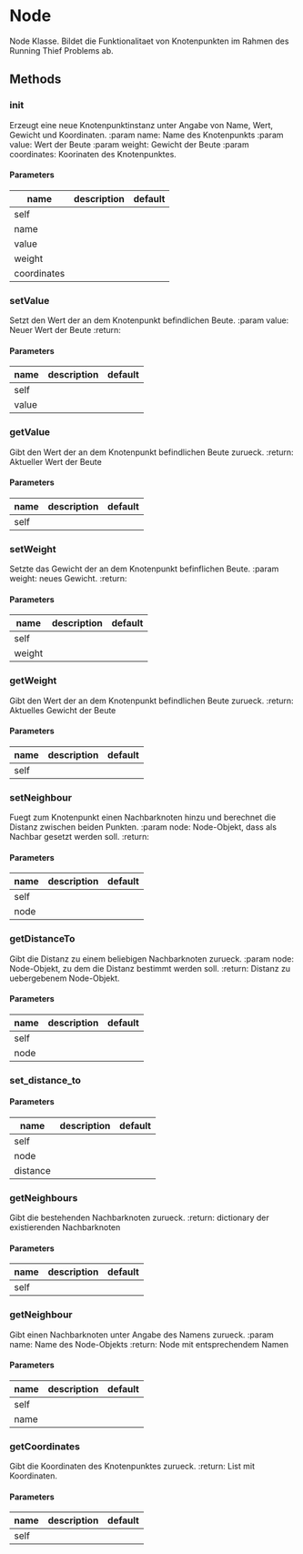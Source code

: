 # Node

Node Klasse. Bildet die Funktionalitaet von Knotenpunkten im Rahmen des Running Thief Problems ab.

## Methods

### __init__

Erzeugt eine neue Knotenpunktinstanz unter Angabe von Name, Wert, Gewicht und Koordinaten. :param name: Name des
Knotenpunkts :param value: Wert der Beute :param weight: Gewicht der Beute :param coordinates: Koorinaten des
Knotenpunktes.

#### Parameters

name | description | default
--- | --- | ---
self |  |
name |  |
value |  |
weight |  |
coordinates |  |

### setValue

Setzt den Wert der an dem Knotenpunkt befindlichen Beute. :param value: Neuer Wert der Beute :return:

#### Parameters

name | description | default
--- | --- | ---
self |  |
value |  |

### getValue

Gibt den Wert der an dem Knotenpunkt befindlichen Beute zurueck. :return: Aktueller Wert der Beute

#### Parameters

name | description | default
--- | --- | ---
self |  |

### setWeight

Setzte das Gewicht der an dem Knotenpunkt befinflichen Beute. :param weight: neues Gewicht. :return:

#### Parameters

name | description | default
--- | --- | ---
self |  |
weight |  |

### getWeight

Gibt den Wert der an dem Knotenpunkt befindlichen Beute zurueck. :return: Aktuelles Gewicht der Beute

#### Parameters

name | description | default
--- | --- | ---
self |  |

### setNeighbour

Fuegt zum Knotenpunkt einen Nachbarknoten hinzu und berechnet die Distanz zwischen beiden Punkten. :param node:
Node-Objekt, dass als Nachbar gesetzt werden soll. :return:

#### Parameters

name | description | default
--- | --- | ---
self |  |
node |  |

### getDistanceTo

Gibt die Distanz zu einem beliebigen Nachbarknoten zurueck. :param node: Node-Objekt, zu dem die Distanz bestimmt werden
soll. :return: Distanz zu uebergebenem Node-Objekt.

#### Parameters

name | description | default
--- | --- | ---
self |  |
node |  |

### set_distance_to

#### Parameters

name | description | default
--- | --- | ---
self |  |
node |  |
distance |  |

### getNeighbours

Gibt die bestehenden Nachbarknoten zurueck. :return: dictionary der existierenden Nachbarknoten

#### Parameters

name | description | default
--- | --- | ---
self |  |

### getNeighbour

Gibt einen Nachbarknoten unter Angabe des Namens zurueck. :param name: Name des Node-Objekts :return: Node mit
entsprechendem Namen

#### Parameters

name | description | default
--- | --- | ---
self |  |
name |  |

### getCoordinates

Gibt die Koordinaten des Knotenpunktes zurueck. :return: List mit Koordinaten.

#### Parameters

name | description | default
--- | --- | ---
self |  | 




